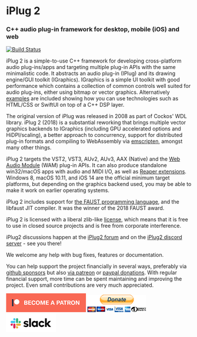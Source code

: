 # iPlug 2
### C++ audio plug-in framework for desktop, mobile (iOS) and web

[![Build Status](https://dev.azure.com/iplug2/iPlug2/_apis/build/status/iPlug2?branchName=master)](https://dev.azure.com/iplug2/iPlug2/_build/latest?definitionId=2&branchName=master)

iPlug 2 is a simple-to-use C++ framework for developing cross-platform audio plug-ins/apps and targeting multiple plug-in APIs with the same minimalistic code. It abstracts an audio plug-in (IPlug) and its drawing engine/GUI toolkit (IGraphics). IGraphics is a simple UI toolkit with good performance which contains a collection of common controls well suited for audio plug-ins, either using bitmap or vector graphics. Alternatively [examples](https://github.com/iPlug2/iPlug2/tree/master/Examples) are included showing how you can use technologies such as HTML/CSS or SwiftUI on top of a C++ DSP layer.

The original version of iPlug was released in 2008 as part of Cockos' WDL library. iPlug 2 (2018) is a substantial reworking that brings multiple vector graphics backends to IGraphics (including GPU accelerated options and HiDPI/scaling), a better approach to concurrency, support for distributed plug-in formats and compiling to WebAssembly via [emscripten](https://github.com/kripken/emscripten), amongst many other things.

iPlug 2 targets the VST2, VST3, AUv2, AUv3, AAX (Native) and the [Web Audio Module](https://webaudiomodules.org) (WAM) plug-in APIs. It can also produce standalone win32/macOS apps with audio and MIDI I/O, as well as [Reaper extensions](https://www.reaper.fm/sdk/plugin/plugin.php). Windows 8, macOS 10.11, and iOS 14 are the official minimum target platforms, but depending on the graphics backend used, you may be able to make it work on earlier operating systems.

iPlug 2 includes support for [the FAUST programming language](http://faust.grame.fr), and the libfaust JIT compiler. It was the winner of the 2018 FAUST award.

iPlug 2 is licensed with a liberal zlib-like [license](https://github.com/iPlug2/iPlug2/blob/master/LICENSE.txt), which means that it is free to use in closed source projects and is free from corporate interference.

iPlug2 discussions happen at the [iPlug2 forum](https://iplug2.discourse.group) and on the [iPlug2 discord server](https://discord.com/invite/yGgrZkje) - see you there!

We welcome any help with bug fixes, features or documentation.

You can help support the project financially in several ways, preferably via [github sponsors](https://github.com/sponsors/olilarkin) but also [via patreon](https://www.patreon.com/olilarkin) or [paypal donations](https://paypal.me/olilarkin?locale.x=en_GB). With regular financial support, more time can be spent maintaining and improving the project. Even small contributions are very much appreciated.

[![patreon](Documentation/img/become_a_patron_button.png)](https://www.patreon.com/olilarkin) [![paypal](Documentation/img/paypal_donate_button.gif)](https://paypal.me/olilarkin?locale.x=en_GB)[![slack](Documentation/img/join_slack_button.png)](https://join.slack.com/t/iplug-users/shared_invite/zt-3wftafbp-EzSXPj~I~VoLm0aL06NV7A)

